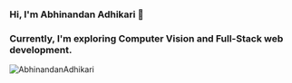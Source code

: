 ### Hi, I'm Abhinandan Adhikari 👋
<h3>Currently, I'm exploring Computer Vision and Full-Stack web development.</h3>

<p align="left"> <img src="https://komarev.com/ghpvc/?username=AbhinandanAdhikari&label=Profile%20views&color=0e75b6&style=flat" alt="AbhinandanAdhikari" /> </p>
<!--
**AbhinandanAdhikari/AbhinandanAdhikari** is a ✨ _special_ ✨ repository because its `README.md` (this file) appears on your GitHub profile.

Here are some ideas to get you started:

- 🔭 I’m currently working on Computer Vision projects ...
- 🌱 I’m currently exploring Computer Vision and Full-Stack web development...
- 👯 I’m looking to collaborate on ...
- 🤔 I’m looking for help with ...
- 💬 Ask me about ...
- 📫 How to reach me: ...
- 😄 Pronouns: ...
- ⚡ Fun fact: ...
-->
